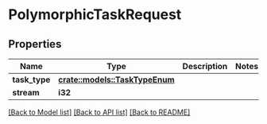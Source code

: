 # PolymorphicTaskRequest

## Properties

Name | Type | Description | Notes
------------ | ------------- | ------------- | -------------
**task_type** | [**crate::models::TaskTypeEnum**](TaskTypeEnum.md) |  | 
**stream** | **i32** |  | 

[[Back to Model list]](../README.md#documentation-for-models) [[Back to API list]](../README.md#documentation-for-api-endpoints) [[Back to README]](../README.md)


